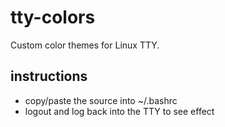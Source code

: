 # tty-colors
Custom color themes for Linux TTY.

## instructions
* copy/paste the source into ~/.bashrc
* logout and log back into the TTY to see effect
